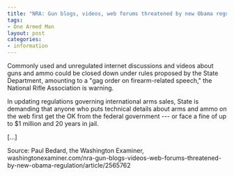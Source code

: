 ```yaml
---
title: "NRA: Gun blogs, videos, web forums threatened by new Obama regulation"
tags:
- One Armed Man
layout: post
categories:
- information
---
```


Commonly used and unregulated internet discussions and videos about guns and ammo could be closed down under rules proposed by the State Department, amounting to a "gag order on firearm-related speech," the National Rifle Association is warning.

In updating regulations governing international arms sales, State is demanding that anyone who puts technical details about arms and ammo on the web first get the OK from the federal government --- or face a fine of up to $1 million and 20 years in jail.

\[...\]

Source: Paul Bedard, the Washington Examiner, washingtonexaminer.com/nra-gun-blogs-videos-web-forums-threatened-by-new-obama-regulation/article/2565762